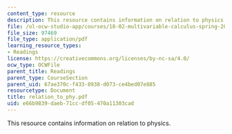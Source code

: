 ```yaml
---
content_type: resource
description: This resource contains information on relation to physics.
file: /ol-ocw-studio-app/courses/18-02-multivariable-calculus-spring-2006/e66b9839daeb71ccdf05470a11303cad_relation_to_phy.pdf
file_size: 97469
file_type: application/pdf
learning_resource_types:
- Readings
license: https://creativecommons.org/licenses/by-nc-sa/4.0/
ocw_type: OCWFile
parent_title: Readings
parent_type: CourseSection
parent_uid: 67ae370c-f433-8938-d073-ce4bed07e885
resourcetype: Document
title: relation_to_phy.pdf
uid: e66b9839-daeb-71cc-df05-470a11303cad
---
```

This resource contains information on relation to physics.